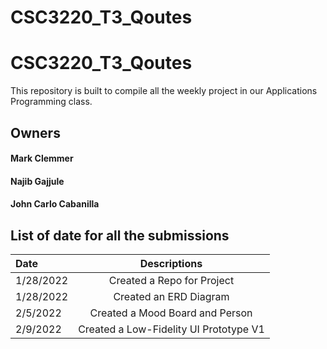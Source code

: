 # CSC3220_T3_Qoutes

# CSC3220_T3_Qoutes

This repository is built to compile all the weekly project in our Applications Programming class. 

## Owners

#### Mark Clemmer

#### Najib Gajjule

#### John Carlo Cabanilla

## List of date for all the submissions


| Date | Descriptions |
| :---         |     :---:      |
| 1/28/2022   | Created a Repo for Project     | 
| 1/28/2022     | Created an ERD Diagram       | 
| 2/5/2022     | Created a Mood Board and Person       | 
| 2/9/2022 | Created a Low-Fidelity UI Prototype V1| 
